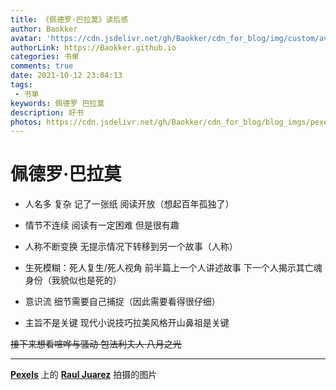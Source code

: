```yaml
---
title: 《佩德罗·巴拉莫》读后感
author: Baokker
avatar: 'https://cdn.jsdelivr.net/gh/Baokker/cdn_for_blog/img/custom/avatar.jpg'
authorLink: https://Baokker.github.io
categories: 书单
comments: true
date: 2021-10-12 23:04:13
tags:
 - 书单
keywords: 佩德罗 巴拉莫
description: 好书
photos: https://cdn.jsdelivr.net/gh/Baokker/cdn_for_blog/blog_imgs/pexels-raul-juarez-2388639%20(1).jpg
---
```


# 佩德罗·巴拉莫

- 人名多 复杂 记了一张纸 阅读开放（想起百年孤独了）
- 情节不连续 阅读有一定困难 但是很有趣 
- 人称不断变换 无提示情况下转移到另一个故事（人称） 

- 生死模糊：死人复生/死人视角 前半篇上一个人讲述故事 下一个人揭示其亡魂身份（我貌似也是死的）
- 意识流 细节需要自己捕捉（因此需要看得很仔细）
- 主旨不是关键 现代小说技巧拉美风格开山鼻祖是关键



~~接下来想看喧哗与骚动 包法利夫人 八月之光~~



---

**[Pexels](https://www.pexels.com/zh-cn/photo/2388639/?utm_content=attributionCopyText&utm_medium=referral&utm_source=pexels)** 上的 **[Raul Juarez](https://www.pexels.com/zh-cn/@raul-juarez-812352?utm_content=attributionCopyText&utm_medium=referral&utm_source=pexels)** 拍摄的图片

